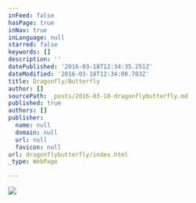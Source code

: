 ```yaml
---
inFeed: false
hasPage: true
inNav: true
inLanguage: null
starred: false
keywords: []
description: ''
datePublished: '2016-03-18T12:34:35.251Z'
dateModified: '2016-03-18T12:34:00.783Z'
title: Dragonfly/Butterfly
author: []
sourcePath: _posts/2016-03-18-dragonflybutterfly.md
published: true
authors: []
publisher:
  name: null
  domain: null
  url: null
  favicon: null
url: dragonflybutterfly/index.html
_type: WebPage

---
```

![](https://the-grid-user-content.s3-us-west-2.amazonaws.com/c799aa17-82d8-4d31-aba2-ab898a0bcf6e.jpg)